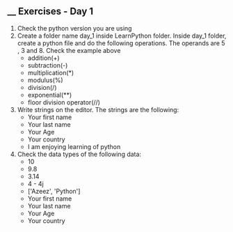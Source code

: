 ## \_\_ Exercises - Day 1

1. Check the python version you are using
2. Create a folder name day_1 inside LearnPython folder. Inside day_1 folder, create a python file and do the following operations. The operands are 5 , 3 and 8. Check the example above
   - addition(+)
   - subtraction(-)
   - multiplication(\*)
   - modulus(%)
   - division(/)
   - exponential(\*\*)
   - floor division operator(//)
3. Write strings on the editor. The strings are the following:
   - Your first name
   - Your last name
   - Your Age
   - Your country
   - I am enjoying learning of python
4. Check the data types of the following data:
   - 10
   - 9.8
   - 3.14
   - 4 - 4j
   - ['Azeez', 'Python']
   - Your first name
   - Your last name
   - Your Age
   - Your country
